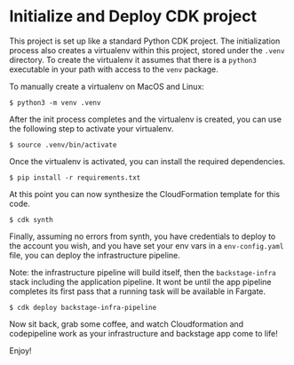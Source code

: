 # Initialize and Deploy CDK project
This project is set up like a standard Python CDK project.  The initialization
process also creates a virtualenv within this project, stored under the `.venv`
directory.  To create the virtualenv it assumes that there is a `python3`
executable in your path with access to the `venv`
package. 

To manually create a virtualenv on MacOS and Linux:

```
$ python3 -m venv .venv
```

After the init process completes and the virtualenv is created, you can use the following
step to activate your virtualenv.

```
$ source .venv/bin/activate
```

Once the virtualenv is activated, you can install the required dependencies.

```
$ pip install -r requirements.txt
```

At this point you can now synthesize the CloudFormation template for this code.

```
$ cdk synth
```
Finally, assuming no errors from synth, you have credentials to deploy to the account you wish, and you have set your env vars in a `env-config.yaml` file, you can deploy the infrastructure pipeline. 

Note: the infrastructure pipeline will build itself, then the `backstage-infra` stack including the application pipeline. It wont be until the app pipeline completes its first pass that a running task will be available in Fargate. 

```
$ cdk deploy backstage-infra-pipeline
```
Now sit back, grab some coffee, and watch Cloudformation and codepipeline work as your infrastructure and backstage app come to life!

Enjoy!